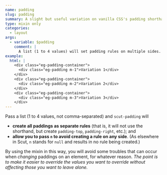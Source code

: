 ```yaml
---
name: padding
slug: padding
summary: A slight but useful variation on vanilla CSS's padding shorthand, to improve maintainability.
type: mixin only
categories:
  - layout
args:
  - variable: $padding
    comment: |
      A list (1 to 4 values) will set padding rules on multiple sides. `n` abbreviates `null` and creates no rule.
example:
  html: |
    <div class="eg-padding-container">
      <div class="eg-padding m-1">Variation 1</div>
    </div>
    <div class="eg-padding-container">
      <div class="eg-padding m-2">Variation 2</div>
    </div>
    <div class="eg-padding-container">
      <div class="eg-padding m-3">Variation 3</div>
    </div>
---
```


Pass a list (1 to 4 values, not comma-separated) and `scut-padding` will

- **create all paddings as separate rules** (that is, it will not use the shorthand, but create `padding-top`, `padding-right`, etc.); and
- **allow you to pass `n` to avoid creating a rule on any side**. (As elsewhere in Scut, `n` stands for `null` and results in no rule being created.)

By using the mixin in this way, you will avoid some troubles that can occur when *changing* paddings on an element, for whatever reason. *The point is to make it easier to override the values you want to override without affecting those you want to leave alone.*